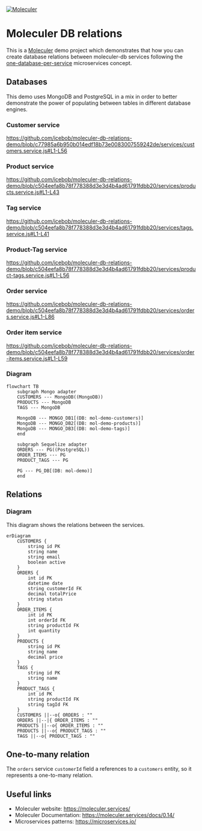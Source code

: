 [![Moleculer](https://badgen.net/badge/Powered%20by/Moleculer/0e83cd)](https://moleculer.services)

# Moleculer DB relations
This is a [Moleculer](https://moleculer.services/) demo project which demonstrates that how you can create database relations between moleculer-db services following the [one-database-per-service](https://microservices.io/patterns/data/database-per-service.html) microservices concept.

## Databases

This demo uses MongoDB and PostgreSQL in a mix in order to better demonstrate the power of populating between tables in different database engines.

### Customer service

https://github.com/icebob/moleculer-db-relations-demo/blob/c77985a6b950b014edf18b73e0083007559242de/services/customers.service.js#L1-L56

### Product service

https://github.com/icebob/moleculer-db-relations-demo/blob/c504eefa8b78f778388d3e3d4b4ad61791fdbb20/services/products.service.js#L1-L43

### Tag service

https://github.com/icebob/moleculer-db-relations-demo/blob/c504eefa8b78f778388d3e3d4b4ad61791fdbb20/services/tags.service.js#L1-L41

### Product-Tag service

https://github.com/icebob/moleculer-db-relations-demo/blob/c504eefa8b78f778388d3e3d4b4ad61791fdbb20/services/product-tags.service.js#L1-L56

### Order service

https://github.com/icebob/moleculer-db-relations-demo/blob/c504eefa8b78f778388d3e3d4b4ad61791fdbb20/services/orders.service.js#L1-L86

### Order item service

https://github.com/icebob/moleculer-db-relations-demo/blob/c504eefa8b78f778388d3e3d4b4ad61791fdbb20/services/order-items.service.js#L1-L59

### Diagram

```mermaid
flowchart TB
    subgraph Mongo adapter
    CUSTOMERS --- MongoDB((MongoDB))
    PRODUCTS --- MongoDB
    TAGS --- MongoDB

    MongoDB --- MONGO_DB1[(DB: mol-demo-customers)]
    MongoDB --- MONGO_DB2[(DB: mol-demo-products)]
    MongoDB --- MONGO_DB3[(DB: mol-demo-tags)]
    end
    
    subgraph Sequelize adapter
    ORDERS --- PG((PostgreSQL))
    ORDER_ITEMS --- PG
    PRODUCT_TAGS --- PG
    
    PG --- PG_DB[(DB: mol-demo)]
    end
```

## Relations

### Diagram
This diagram shows the relations between the services.

```mermaid
erDiagram
    CUSTOMERS {
        string id PK
        string name
        string email
        boolean active
    }
    ORDERS {
        int id PK
        datetime date
        string customerId FK
        decimal totalPrice
        string status
    }
    ORDER_ITEMS {
        int id PK
        int orderId FK
        string productId FK
        int quantity
    }
    PRODUCTS {
        string id PK
        string name
        decimal price
    }
    TAGS {
        string id PK
        string name
    }
    PRODUCT_TAGS {
        int id PK
        string productId FK
        string tagId FK
    }
    CUSTOMERS ||--o{ ORDERS : ""
    ORDERS ||--|{ ORDER_ITEMS : ""
    PRODUCTS ||--o{ ORDER_ITEMS : ""
    PRODUCTS ||--o{ PRODUCT_TAGS : ""
    TAGS ||--o{ PRODUCT_TAGS : ""
```

## One-to-many relation

The `orders` service `customerId` field a references to a `customers` entity, so it represents a one-to-many relation. 



## Useful links

* Moleculer website: https://moleculer.services/
* Moleculer Documentation: https://moleculer.services/docs/0.14/
* Microservices patterns: https://microservices.io/

<!-- 
https://github.com/ladal1/orm-comparison/tree/main/src/Packages

https://github.com/alfateam/rdb/tree/master#api
https://mikro-orm.io/docs/relationships
https://vincit.github.io/objection.js/guide/relations.html
https://typeorm.io/relations
 -->
